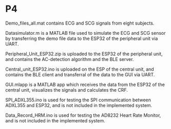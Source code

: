 # P4
Demo_files_all.mat contains ECG and SCG signals from eight subjects. 

Datasimulator.m is a MATLAB file used to simulate the ECG and SCG sensor by transferring the demo file data to the ESP32 of the peripheral unit via UART. 

Peripheral_Unit_ESP32.zip is uploaded to the ESP32 of the peripheral unit, and contains the AC-detection algorithm and the BLE server. 

Central_unit_ESP32.ino is uploaded on the ESP of the central unit, and contains the BLE client and transferral of the data to the GUI via UART. 

GUI.mlapp is a MATLAB app which receives the data from the ESP32 of the central unit, visualizes the signals and calculates the CRF. 


SPI_ADXL355.ino is used for testing the SPI communication between ADXL355 and ESP32, and is not included in the implemented system. 


Data_Record_HRM.ino is used for testing the AD8232 Heart Rate Monitor, and is not included in the implemented system. 
